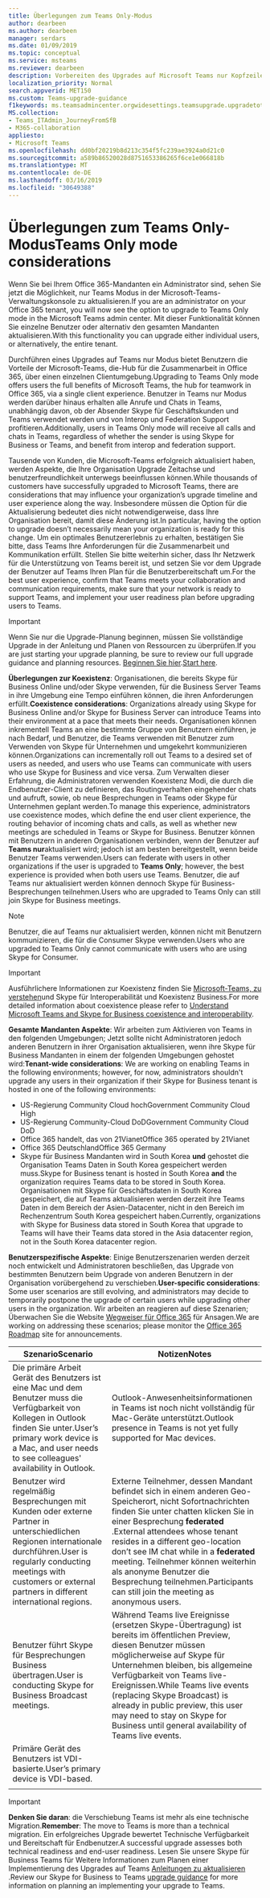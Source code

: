 ```yaml
---
title: Überlegungen zum Teams Only-Modus
author: dearbeen
ms.author: dearbeen
manager: serdars
ms.date: 01/09/2019
ms.topic: conceptual
ms.service: msteams
ms.reviewer: dearbeen
description: Vorbereiten des Upgrades auf Microsoft Teams nur Kopfzeilen herunterladen
localization_priority: Normal
search.appverid: MET150
ms.custom: Teams-upgrade-guidance
f1keywords: ms.teamsadmincenter.orgwidesettings.teamsupgrade.upgradetoteams
MS.collection:
- Teams_ITAdmin_JourneyFromSfB
- M365-collaboration
appliesto:
- Microsoft Teams
ms.openlocfilehash: dd0bf20219b8d213c354f5fc239ae3924a0d21c0
ms.sourcegitcommit: a589b86520028d8751653386265f6ce1e066818b
ms.translationtype: MT
ms.contentlocale: de-DE
ms.lasthandoff: 03/16/2019
ms.locfileid: "30649388"
---
```

# <a name="teams-only-mode-considerations"></a><span data-ttu-id="c827e-103">Überlegungen zum Teams Only-Modus</span><span class="sxs-lookup"><span data-stu-id="c827e-103">Teams Only mode considerations</span></span>

<span data-ttu-id="c827e-104">Wenn Sie bei Ihrem Office 365-Mandanten ein Administrator sind, sehen Sie jetzt die Möglichkeit, nur Teams Modus in der Microsoft-Teams-Verwaltungskonsole zu aktualisieren.</span><span class="sxs-lookup"><span data-stu-id="c827e-104">If you are an administrator on your Office 365 tenant, you will now see the option to upgrade to Teams Only mode in the Microsoft Teams admin center.</span></span> <span data-ttu-id="c827e-105">Mit dieser Funktionalität können Sie einzelne Benutzer oder alternativ den gesamten Mandanten aktualisieren.</span><span class="sxs-lookup"><span data-stu-id="c827e-105">With this functionality you can upgrade either individual users, or alternatively, the entire tenant.</span></span>  

<span data-ttu-id="c827e-106">Durchführen eines Upgrades auf Teams nur Modus bietet Benutzern die Vorteile der Microsoft-Teams, die-Hub für die Zusammenarbeit in Office 365, über einen einzelnen Clientumgebung.</span><span class="sxs-lookup"><span data-stu-id="c827e-106">Upgrading to Teams Only mode offers users the full benefits of Microsoft Teams, the hub for teamwork in Office 365, via a single client experience.</span></span> <span data-ttu-id="c827e-107">Benutzer in Teams nur Modus werden darüber hinaus erhalten alle Anrufe und Chats in Teams, unabhängig davon, ob der Absender Skype für Geschäftskunden und Teams verwendet werden und von Interop und Federation Support profitieren.</span><span class="sxs-lookup"><span data-stu-id="c827e-107">Additionally, users in Teams Only mode will receive all calls and chats in Teams, regardless of whether the sender is using Skype for Business or Teams, and benefit from interop and federation support.</span></span>

<span data-ttu-id="c827e-108">Tausende von Kunden, die Microsoft-Teams erfolgreich aktualisiert haben, werden Aspekte, die Ihre Organisation Upgrade Zeitachse und benutzerfreundlichkeit unterwegs beeinflussen können.</span><span class="sxs-lookup"><span data-stu-id="c827e-108">While thousands of customers have successfully upgraded to Microsoft Teams, there are considerations that may influence your organization’s upgrade timeline and user experience along the way.</span></span> <span data-ttu-id="c827e-109">Insbesondere müssen die Option für die Aktualisierung bedeutet dies nicht notwendigerweise, dass Ihre Organisation bereit, damit diese Änderung ist.</span><span class="sxs-lookup"><span data-stu-id="c827e-109">In particular, having the option to upgrade doesn’t necessarily mean your organization is ready for this change.</span></span> <span data-ttu-id="c827e-110">Um ein optimales Benutzererlebnis zu erhalten, bestätigen Sie bitte, dass Teams Ihre Anforderungen für die Zusammenarbeit und Kommunikation erfüllt. Stellen Sie bitte weiterhin sicher, dass Ihr Netzwerk für die Unterstützung von Teams bereit ist, und setzen Sie vor dem Upgrade der Benutzer auf Teams Ihren Plan für die Benutzerbereitschaft um.</span><span class="sxs-lookup"><span data-stu-id="c827e-110">For the best user experience, confirm that Teams meets your collaboration and communication requirements, make sure that your network is ready to support Teams, and implement your user readiness plan before upgrading users to Teams.</span></span> 

> [!IMPORTANT]
> <span data-ttu-id="c827e-111">Wenn Sie nur die Upgrade-Planung beginnen, müssen Sie vollständige Upgrade in der Anleitung und Planen von Ressourcen zu überprüfen.</span><span class="sxs-lookup"><span data-stu-id="c827e-111">If you are just starting your upgrade planning, be sure to review our full upgrade guidance and planning resources.</span></span> <span data-ttu-id="c827e-112">[Beginnen Sie hier](upgrade-introduction.md).</span><span class="sxs-lookup"><span data-stu-id="c827e-112">[Start here](upgrade-introduction.md).</span></span> 

<span data-ttu-id="c827e-113">**Überlegungen zur Koexistenz**: Organisationen, die bereits Skype für Business Online und/oder Skype verwenden, für die Business Server Teams in ihre Umgebung eine Tempo einführen können, die ihren Anforderungen erfüllt.</span><span class="sxs-lookup"><span data-stu-id="c827e-113">**Coexistence considerations**: Organizations already using Skype for Business Online and/or Skype for Business Server can introduce Teams into their environment at a pace that meets their needs.</span></span> <span data-ttu-id="c827e-114">Organisationen können inkrementell Teams an eine bestimmte Gruppe von Benutzern einführen, je nach Bedarf, und Benutzer, die Teams verwenden mit Benutzer zum Verwenden von Skype für Unternehmen und umgekehrt kommunizieren können.</span><span class="sxs-lookup"><span data-stu-id="c827e-114">Organizations can incrementally roll out Teams to a desired set of users as needed, and users who use Teams can communicate with users who use Skype for Business and vice versa.</span></span> <span data-ttu-id="c827e-115">Zum Verwalten dieser Erfahrung, die Administratoren verwenden Koexistenz Modi, die durch die Endbenutzer-Client zu definieren, das Routingverhalten eingehender chats und aufruft, sowie, ob neue Besprechungen in Teams oder Skype für Unternehmen geplant werden.</span><span class="sxs-lookup"><span data-stu-id="c827e-115">To manage this experience, administrators use coexistence modes, which define the end user client experience, the routing behavior of incoming chats and calls, as well as whether new meetings are scheduled in Teams or Skype for Business.</span></span> <span data-ttu-id="c827e-116">Benutzer können mit Benutzern in anderen Organisationen verbinden, wenn der Benutzer auf **Teams nur**aktualisiert wird; jedoch ist am besten bereitgestellt, wenn beide Benutzer Teams verwenden.</span><span class="sxs-lookup"><span data-stu-id="c827e-116">Users can federate with users in other organizations if the user is upgraded to **Teams Only**; however, the best experience is provided when both users use Teams.</span></span> <span data-ttu-id="c827e-117">Benutzer, die auf Teams nur aktualisiert werden können dennoch Skype für Business-Besprechungen teilnehmen.</span><span class="sxs-lookup"><span data-stu-id="c827e-117">Users who are upgraded to Teams Only can still join Skype for Business meetings.</span></span> 

> [!NOTE]
> <span data-ttu-id="c827e-118">Benutzer, die auf Teams nur aktualisiert werden, können nicht mit Benutzern kommunizieren, die für die Consumer Skype verwenden.</span><span class="sxs-lookup"><span data-stu-id="c827e-118">Users who are upgraded to Teams Only cannot communicate with users who are using Skype for Consumer.</span></span>

> [!IMPORTANT]
> <span data-ttu-id="c827e-119">Ausführlichere Informationen zur Koexistenz finden Sie [Microsoft-Teams, zu verstehen](teams-and-skypeforbusiness-coexistence-and-interoperability.md)und Skype für Interoperabilität und Koexistenz Business.</span><span class="sxs-lookup"><span data-stu-id="c827e-119">For more detailed information about coexistence please refer to [Understand Microsoft Teams and Skype for Business coexistence and interoperability](teams-and-skypeforbusiness-coexistence-and-interoperability.md).</span></span> 

<span data-ttu-id="c827e-120">**Gesamte Mandanten Aspekte**: Wir arbeiten zum Aktivieren von Teams in den folgenden Umgebungen; Jetzt sollte nicht Administratoren jedoch anderen Benutzern in ihrer Organisation aktualisieren, wenn ihre Skype für Business Mandanten in einem der folgenden Umgebungen gehostet wird:</span><span class="sxs-lookup"><span data-stu-id="c827e-120">**Tenant-wide considerations**: We are working on enabling Teams in the following environments; however, for now, administrators shouldn't upgrade any users in their organization if their Skype for Business tenant is hosted in one of the following environments:</span></span>

 - <span data-ttu-id="c827e-121">US-Regierung Community Cloud hoch</span><span class="sxs-lookup"><span data-stu-id="c827e-121">Government Community Cloud High</span></span>
 - <span data-ttu-id="c827e-122">US-Regierung Community-Cloud DoD</span><span class="sxs-lookup"><span data-stu-id="c827e-122">Government Community Cloud DoD</span></span>
 - <span data-ttu-id="c827e-123">Office 365 handelt, das von 21Vianet</span><span class="sxs-lookup"><span data-stu-id="c827e-123">Office 365 operated by 21Vianet</span></span>
 - <span data-ttu-id="c827e-124">Office 365 Deutschland</span><span class="sxs-lookup"><span data-stu-id="c827e-124">Office 365 Germany</span></span>
 - <span data-ttu-id="c827e-125">Skype für Business Mandanten wird in South Korea **und** gehostet die Organisation Teams Daten in South Korea gespeichert werden muss.</span><span class="sxs-lookup"><span data-stu-id="c827e-125">Skype for Business tenant is hosted in South Korea **and** the organization requires Teams data to be stored in South Korea.</span></span> <span data-ttu-id="c827e-126">Organisationen mit Skype für Geschäftsdaten in South Korea gespeichert, die auf Teams aktualisieren werden derzeit ihre Teams Daten in dem Bereich der Asien-Datacenter, nicht in den Bereich im Rechenzentrum South Korea gespeichert haben.</span><span class="sxs-lookup"><span data-stu-id="c827e-126">Currently, organizations with Skype for Business data stored in South Korea that upgrade to Teams will have their Teams data stored in the Asia datacenter region, not in the South Korea datacenter region.</span></span>

<span data-ttu-id="c827e-127">**Benutzerspezifische Aspekte**: Einige Benutzerszenarien werden derzeit noch entwickelt und Administratoren beschließen, das Upgrade von bestimmten Benutzern beim Upgrade von anderen Benutzern in der Organisation vorübergehend zu verschieben.</span><span class="sxs-lookup"><span data-stu-id="c827e-127">**User-specific considerations**: Some user scenarios are still evolving, and administrators may decide to temporarily postpone the upgrade of certain users while upgrading other users in the organization.</span></span> <span data-ttu-id="c827e-128">Wir arbeiten an reagieren auf diese Szenarien; Überwachen Sie die Website [Wegweiser für Office 365](https://www.microsoft.com/en-us/microsoft-365/roadmap) für Ansagen.</span><span class="sxs-lookup"><span data-stu-id="c827e-128">We are working on addressing these scenarios; please monitor the [Office 365 Roadmap](https://www.microsoft.com/en-us/microsoft-365/roadmap) site for announcements.</span></span>

| <span data-ttu-id="c827e-129">Szenario</span><span class="sxs-lookup"><span data-stu-id="c827e-129">Scenario</span></span> | <span data-ttu-id="c827e-130">Notizen</span><span class="sxs-lookup"><span data-stu-id="c827e-130">Notes</span></span> |
|----------|-------|
|<span data-ttu-id="c827e-131">Die primäre Arbeit Gerät des Benutzers ist eine Mac und dem Benutzer muss die Verfügbarkeit von Kollegen in Outlook finden Sie unter.</span><span class="sxs-lookup"><span data-stu-id="c827e-131">User’s primary work device is a Mac, and user needs to see colleagues' availability in Outlook.</span></span> | <span data-ttu-id="c827e-132">Outlook-Anwesenheitsinformationen in Teams ist noch nicht vollständig für Mac-Geräte unterstützt.</span><span class="sxs-lookup"><span data-stu-id="c827e-132">Outlook presence in Teams is not yet fully supported for Mac devices.</span></span> |
| <span data-ttu-id="c827e-133">Benutzer wird regelmäßig Besprechungen mit Kunden oder externe Partner in unterschiedlichen Regionen internationale durchführen.</span><span class="sxs-lookup"><span data-stu-id="c827e-133">User is regularly conducting meetings with customers or external partners in different international regions.</span></span> | <span data-ttu-id="c827e-134">Externe Teilnehmer, dessen Mandant befindet sich in einem anderen Geo-Speicherort, nicht Sofortnachrichten finden Sie unter chatten klicken Sie in einer Besprechung **federated** .</span><span class="sxs-lookup"><span data-stu-id="c827e-134">External attendees whose tenant resides in a different geo-location don’t see IM chat while in a **federated** meeting.</span></span> <span data-ttu-id="c827e-135">Teilnehmer können weiterhin als anonyme Benutzer die Besprechung teilnehmen.</span><span class="sxs-lookup"><span data-stu-id="c827e-135">Participants can still join the meeting as anonymous users.</span></span> |
| <span data-ttu-id="c827e-136">Benutzer führt Skype für Besprechungen Business übertragen.</span><span class="sxs-lookup"><span data-stu-id="c827e-136">User is conducting Skype for Business Broadcast meetings.</span></span> |  <span data-ttu-id="c827e-137">Während Teams live Ereignisse (ersetzen Skype-Übertragung) ist bereits im öffentlichen Preview, diesen Benutzer müssen möglicherweise auf Skype für Unternehmen bleiben, bis allgemeine Verfügbarkeit von Teams live-Ereignissen.</span><span class="sxs-lookup"><span data-stu-id="c827e-137">While Teams live events (replacing Skype Broadcast) is already in public preview, this user may need to stay on Skype for Business until general availability of Teams live events.</span></span>
| <span data-ttu-id="c827e-138">Primäre Gerät des Benutzers ist VDI-basierte.</span><span class="sxs-lookup"><span data-stu-id="c827e-138">User’s primary device is VDI-based.</span></span> | |
|||

> [!IMPORTANT]
> <span data-ttu-id="c827e-139">**Denken Sie daran**: die Verschiebung Teams ist mehr als eine technische Migration.</span><span class="sxs-lookup"><span data-stu-id="c827e-139">**Remember**: The move to Teams is more than a technical migration.</span></span> <span data-ttu-id="c827e-140">Ein erfolgreiches Upgrade bewertet Technische Verfügbarkeit und Bereitschaft für Endbenutzer.</span><span class="sxs-lookup"><span data-stu-id="c827e-140">A successful upgrade assesses both technical readiness and end-user readiness.</span></span> <span data-ttu-id="c827e-141">Lesen Sie unsere Skype für Business Teams für Weitere Informationen zum Planen einer Implementierung des Upgrades auf Teams [Anleitungen zu aktualisieren](upgrade-framework.md) .</span><span class="sxs-lookup"><span data-stu-id="c827e-141">Review our Skype for Business to Teams [upgrade guidance](upgrade-framework.md) for more information on planning an implementing your upgrade to Teams.</span></span>  
